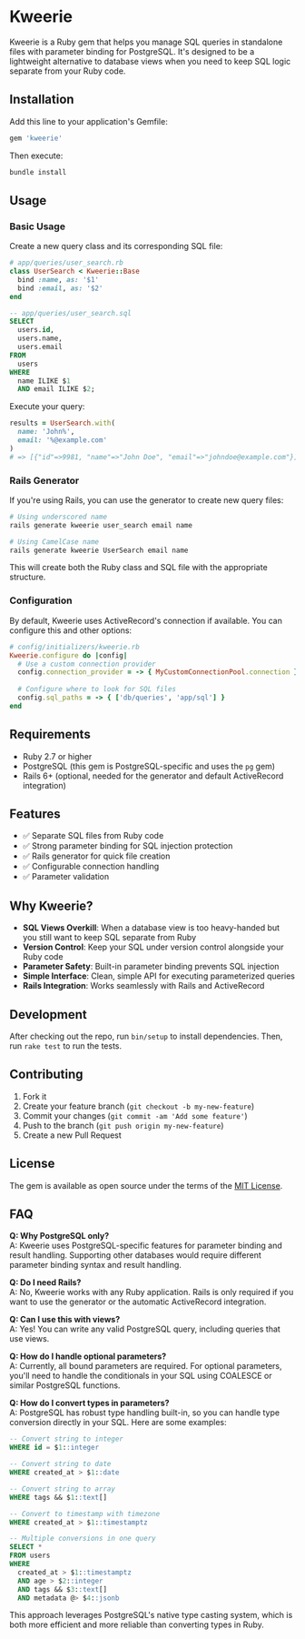 # Kweerie

Kweerie is a Ruby gem that helps you manage SQL queries in standalone files with parameter binding for PostgreSQL. It's designed to be a lightweight alternative to database views when you need to keep SQL logic separate from your Ruby code.

## Installation

Add this line to your application's Gemfile:

```ruby
gem 'kweerie'
```

Then execute:

```bash
bundle install
```

## Usage

### Basic Usage

Create a new query class and its corresponding SQL file:

```ruby
# app/queries/user_search.rb
class UserSearch < Kweerie::Base
  bind :name, as: '$1'
  bind :email, as: '$2'
end
```

```sql
-- app/queries/user_search.sql
SELECT 
  users.id,
  users.name,
  users.email
FROM 
  users
WHERE 
  name ILIKE $1
  AND email ILIKE $2;
```

Execute your query:

```ruby
results = UserSearch.with(
  name: 'John%',
  email: '%@example.com'
)
# => [{"id"=>9981, "name"=>"John Doe", "email"=>"johndoe@example.com"}]
```

### Rails Generator

If you're using Rails, you can use the generator to create new query files:

```bash
# Using underscored name
rails generate kweerie user_search email name

# Using CamelCase name
rails generate kweerie UserSearch email name
```

This will create both the Ruby class and SQL file with the appropriate structure.

### Configuration

By default, Kweerie uses ActiveRecord's connection if available. You can configure this and other options:

```ruby
# config/initializers/kweerie.rb
Kweerie.configure do |config|
  # Use a custom connection provider
  config.connection_provider = -> { MyCustomConnectionPool.connection }
  
  # Configure where to look for SQL files
  config.sql_paths = -> { ['db/queries', 'app/sql'] }
end
```

## Requirements

- Ruby 2.7 or higher
- PostgreSQL (this gem is PostgreSQL-specific and uses the `pg` gem)
- Rails 6+ (optional, needed for the generator and default ActiveRecord integration)

## Features

- ✅ Separate SQL files from Ruby code
- ✅ Strong parameter binding for SQL injection protection
- ✅ Rails generator for quick file creation
- ✅ Configurable connection handling
- ✅ Parameter validation

## Why Kweerie?

- **SQL Views Overkill**: When a database view is too heavy-handed but you still want to keep SQL separate from Ruby
- **Version Control**: Keep your SQL under version control alongside your Ruby code
- **Parameter Safety**: Built-in parameter binding prevents SQL injection
- **Simple Interface**: Clean, simple API for executing parameterized queries
- **Rails Integration**: Works seamlessly with Rails and ActiveRecord

## Development

After checking out the repo, run `bin/setup` to install dependencies. Then, run `rake test` to run the tests.

## Contributing

1. Fork it
2. Create your feature branch (`git checkout -b my-new-feature`)
3. Commit your changes (`git commit -am 'Add some feature'`)
4. Push to the branch (`git push origin my-new-feature`)
5. Create a new Pull Request

## License

The gem is available as open source under the terms of the [MIT License](https://opensource.org/licenses/MIT).

## FAQ

**Q: Why PostgreSQL only?**  
A: Kweerie uses PostgreSQL-specific features for parameter binding and result handling. Supporting other databases would require different parameter binding syntax and result handling.

**Q: Do I need Rails?**  
A: No, Kweerie works with any Ruby application. Rails is only required if you want to use the generator or the automatic ActiveRecord integration.

**Q: Can I use this with views?**  
A: Yes! You can write any valid PostgreSQL query, including queries that use views.

**Q: How do I handle optional parameters?**  
A: Currently, all bound parameters are required. For optional parameters, you'll need to handle the conditionals in your SQL using COALESCE or similar PostgreSQL functions.

**Q: How do I convert types in parameters?**  
A: PostgreSQL has robust type handling built-in, so you can handle type conversion directly in your SQL. Here are some examples:

```sql
-- Convert string to integer
WHERE id = $1::integer

-- Convert string to date
WHERE created_at > $1::date

-- Convert string to array
WHERE tags && $1::text[]

-- Convert to timestamp with timezone
WHERE created_at > $1::timestamptz

-- Multiple conversions in one query
SELECT *
FROM users
WHERE 
  created_at > $1::timestamptz
  AND age > $2::integer
  AND tags && $3::text[]
  AND metadata @> $4::jsonb
```

This approach leverages PostgreSQL's native type casting system, which is both more efficient and more reliable than converting types in Ruby.

